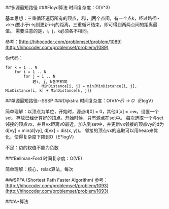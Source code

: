 ##多源最短路径
###Floyd算法
时间复杂度：O(V^3)

基本思想：三重循环遍历所有的顶点，若i，j两个点间，有一个点k，经过路径i->k->j要小于i->j则更新i->j的距离。三重循环结束，即可得到两两点间的距离最值。
需要注意的是，i，j，k必须各不相同。

参考：[http://hihocoder.com/problemset/problem/1089](http://hihocoder.com/problemset/problem/1089)

伪代码：

```
for k = 1 .. N
    for i = 1 .. N 
        for j = 1 .. N
            若i, j, k各不相同
                MinDistance[i, j] = min{MinDistance[i, j], MinDistance[i, k] + MinDistance[k, j]}
```

##单源最短路径--SSSP
###Dijkstra
时间复杂度：O(V*V+E) -> O（E*logV）

简单理解：以顶点为单位，开始时，源点d[0] = 0，其他d[x] = +∞。设置一个set，存放已经计算好的顶点。开始时候，只有源点在set中。
每次选取一个与set邻接的顶点vx，并且vx距离v0最近，加入到set中，并更新vx邻接的顶点vy的d为d[vy] = min(d[vy], d[vx] + dis(x, y))。
邻接的顶点vx的选取可以用heap来优化，使得复杂度下降到O（E*logV）

不足：边的权值不能为负数

###Bellman-Ford
时间复杂度：O(VE)

简单理解：核心，relax算法，每次



###SPFA (Shortest Path Faster Algorithm)
参考：[http://hihocoder.com/problemset/problem/1093](http://hihocoder.com/problemset/problem/1093)

###A*算法
